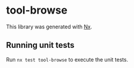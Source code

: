 # tool-browse

This library was generated with [Nx](https://nx.dev).

## Running unit tests

Run `nx test tool-browse` to execute the unit tests.
